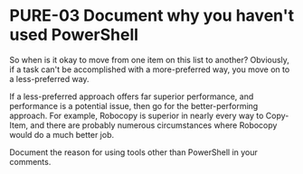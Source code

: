 # PURE-03 Document why you haven't used PowerShell

So when is it okay to move from one item on this list to another? Obviously, if a task can't be accomplished with a more-preferred way, you move on to a less-preferred way.

If a less-preferred approach offers far superior performance, and performance is a potential issue, then go for the better-performing approach. For example, Robocopy is superior in nearly every way to Copy-Item, and there are probably numerous circumstances where Robocopy would do a much better job.

Document the reason for using tools other than PowerShell in your comments.
